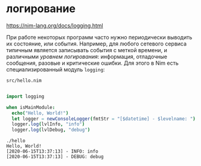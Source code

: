 # логирование

https://nim-lang.org/docs/logging.html

При работе некоторых программ часто нужно периодически выводить их состояние, или события. Например, для любого сетевого сервиса типичным является записывать события с меткой времени, и различными *уровнем логирования*: информация, отладочные сообщения, разовые и критические ошибки. Для этого в Nim есть специализированный модуль `logging`:

`src/hello.nim`
```nim

import logging

when isMainModule:
  echo("Hello, World!")
  let logger = newConsoleLogger(fmtStr = "[$datetime] - $levelname: ")
  logger.log(lvlInfo, "info")
  logger.log(lvlDebug, "debug")
```
```
./hello
Hello, World!
[2020-06-15T13:37:13] - INFO: info
[2020-06-15T13:37:13] - DEBUG: debug
```
